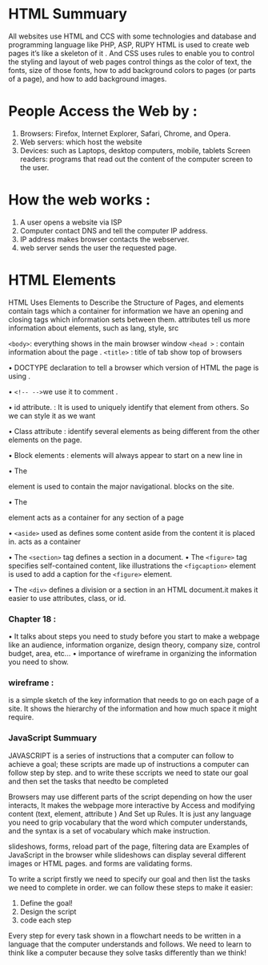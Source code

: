 # HTML Summuary

All websites use HTML and CCS with some technologies and database and programming language like PHP, ASP, RUPY
HTML is used to create web pages it’s like a skeleton of it . And CSS uses rules to enable you to control the styling and layout of web pages control things as the color of text, the fonts, size of those fonts, how to add background colors to pages (or parts of a page), and how to add background images.
#  People Access the Web by :
1.	Browsers: Firefox, Internet Explorer, Safari, Chrome, and Opera.
2.	Web servers: which host the website
3.	Devices: such as Laptops, desktop computers, mobile, tablets
Screen readers:  programs that read out the content of the computer screen to the user.

# How the web works :
1. A user opens a website via ISP
2. Computer contact DNS and tell the computer IP address.
3. IP address makes browser contacts the webserver.
4. web server sends the user the requested page.

# HTML Elements
HTML  Uses Elements to Describe the Structure of Pages, and elements contain tags which a container for information we have an opening and closing tags which information sets between them.
attributes tell us more information about elements, such as lang, style, src

`<body>`: everything shows in the main browser window 
`<head >` : contain information about the page .
`<title>` : title of tab show top of browsers

 • DOCTYPE declaration to tell a browser which version of HTML the page is using .
 
 • `<!-- -->`we use it to comment .

 • id attribute.  : It is used to uniquely identify that element from others. So we can style it as we want 
 
 • Class attribute : identify several elements as being different from the other elements on the page. 
 
• Block elements : elements will always appear to start on a new line in


• The <nav> element is used to contain the major navigational.
blocks on the site. 

• The <article> element acts as a container for any section of a
page

 • `<aside>` used as defines some content aside from the content it is placed in. acts as a container

• The `<section>` tag defines a section in a document.
• The `<figure>` tag specifies self-contained content, like illustrations 
 the `<figcaption>` element is used to add a caption for the `<figure>` element.

• The `<div>` defines a division or a section in an HTML document.it makes it easier to use attributes, class, or id.

# Chapter 18 : 
• It talks about steps you need to study before you start to make a webpage like an audience, information organize, design theory, company size, control budget, area, etc...
• importance of wireframe in organizing the information you need to show.

#  wireframe :
is a simple sketch of the key information that needs to go on each page of a
site. It shows the hierarchy of the information
and how much space it might require.


# JavaScript Summuary 

JAVASCRIPT is a series of instructions that a computer can follow to achieve a goal; these scripts are made up of instructions a computer can follow step by step. and to write these sccripts we need to state our goal and then set the tasks that needto be completed 

 Browsers may use different parts of the script depending on how the user interacts, It makes the webpage  more interactive by Access and modifying content (text, element, attribute  )
 And Set up Rules. It is just any language you need to grip vocabulary that the word which computer understands, and the syntax is a set of vocabulary which make instruction.

slideshows, forms, reload part of the page, filtering data are Examples of JavaScript in the browser while slideshows can display several different images or HTML pages.
and forms are validating forms.  

To write a script firstly we need to specify our goal and then list the tasks we need to complete in order. we can follow these steps to make it easier:
1. Define the goal! 
2. Design the script
3. code each step

Every step for every task shown in a flowchart needs to be written in a language that the computer understands and follows. We need to learn to think like a computer because they solve tasks differently than we think!







